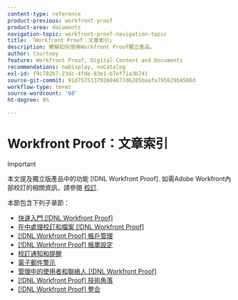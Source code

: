 ```yaml
---
content-type: reference
product-previous: workfront-proof
product-area: documents
navigation-topic: workfront-proof-navigation-topic
title: 「Workfront Proof：文章索引」
description: 瞭解如何使用Workfront Proof獨立產品。
author: Courtney
feature: Workfront Proof, Digital Content and Documents
recommendations: noDisplay, noCatalog
exl-id: f9c782b7-23dc-4fde-83e1-b7ef71a3b741
source-git-commit: 91d757513792604677d6285baafa795629b4506d
workflow-type: tm+mt
source-wordcount: '68'
ht-degree: 0%

---
```


# Workfront Proof：文章索引

<!-- Audited: 12/2023 -->

>[!IMPORTANT]
>
>本文提及獨立版產品中的功能 [!DNL Workfront Proof]. 如需Adobe Workfront內部校訂的相關資訊，請參閱 [校訂](../review-and-approve-work/proofing/proofing.md).

本節包含下列子章節：

* [快速入門 [!DNL Workfront Proof]](../workfront-proof/wp-getstarted/getting-started-with-workfront-proof.md)
* [在中處理校訂和檔案 [!DNL Workfront Proof]](../workfront-proof/wp-work-proofsfiles/wp-work-proofs-files.md)
* [[!DNL Workfront Proof] 帳戶管理](../workfront-proof/wp-acct-admin/wp-account-admin.md)
* [[!DNL Workfront Proof] 帳單設定](../workfront-proof/wp-billingsettings/wp-billing-settings.md)
* [校訂通知和提醒](../workfront-proof/wp-emailsntfctns/wp-emails-and-notifications.md)
* [電子郵件警示](../workfront-proof/wp-emailsntfctns/email-alerts/email-alerts.md)
* [管理中的使用者和聯絡人 [!DNL Workfront Proof]](../workfront-proof/wp-mnguserscontacts/manage-user-contacts.md)
* [[!DNL Workfront Proof] 技術角落](../workfront-proof/wp-tech-corner/tech-corner.md)
* [[!DNL Workfront Proof] 整合](../workfront-proof/wp-integrations/wp-integrations.md)
